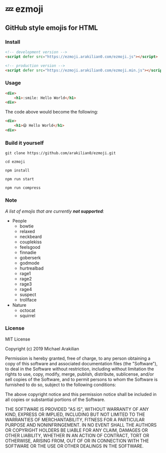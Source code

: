 # :zzz: ezmoji

## GitHub style emojis for HTML

### **Install**
```html
<!-- development version -->
<script defer src="https://ezmoji.arakilian0.com/ezmoji.js"></script>
```
```html
<!-- production version -->
<script defer src="https://ezmoji.arakilian0.com/ezmoji.min.js"></script>
```
### **Usage**
```html
<div>
    <h1>:smile: Hello World</h1>
<div>
```
The code above would become the following:
```html
<div>
    <h1>😄 Hello World</h1>
<div>
```

### **Build it yourself**
```
git clone https://github.com/arakilian0/ezmoji.git
```
```
cd ezmoji
```
```
npm install
```
```
npm run start
```
```
npm run compress
```

### **Note**
*A list of emojis that are currently **not supported**:*
- People
    - bowtie
    - relaxed
    - neckbeard
    - couplekiss
    - feelsgood
    - finnadie
    - goberserk
    - godmode
    - hurtrealbad
    - rage1 
    - rage2
    - rage3
    - rage4
    - suspect
    - trollface
- Nature
    - octocat
    - squirrel

### **License**
MIT License

Copyright (c) 2019 Michael Arakilian

Permission is hereby granted, free of charge, to any person obtaining a copy
of this software and associated documentation files (the "Software"), to deal
in the Software without restriction, including without limitation the rights
to use, copy, modify, merge, publish, distribute, sublicense, and/or sell
copies of the Software, and to permit persons to whom the Software is
furnished to do so, subject to the following conditions:

The above copyright notice and this permission notice shall be included in all
copies or substantial portions of the Software.

THE SOFTWARE IS PROVIDED "AS IS", WITHOUT WARRANTY OF ANY KIND, EXPRESS OR
IMPLIED, INCLUDING BUT NOT LIMITED TO THE WARRANTIES OF MERCHANTABILITY,
FITNESS FOR A PARTICULAR PURPOSE AND NONINFRINGEMENT. IN NO EVENT SHALL THE
AUTHORS OR COPYRIGHT HOLDERS BE LIABLE FOR ANY CLAIM, DAMAGES OR OTHER
LIABILITY, WHETHER IN AN ACTION OF CONTRACT, TORT OR OTHERWISE, ARISING FROM,
OUT OF OR IN CONNECTION WITH THE SOFTWARE OR THE USE OR OTHER DEALINGS IN THE
SOFTWARE.